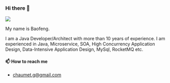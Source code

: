 ### Hi there 👋

![](https://komarev.com/ghpvc/?username=littlesorry)

My name is Baofeng. 

I am a Java Developer/Architect with more than 10 years of experience. 
I am experienced in Java, Microservice, SOA, High Concurrency Application Design, Data-Intensive Application Design, MySql, RocketMQ etc.


#### 📫 How to reach me
  - chaumet.g@gmail.com


<!--
**littlesorry/littlesorry** is a ✨ _special_ ✨ repository because its `README.md` (this file) appears on your GitHub profile.

Here are some ideas to get you started:

- 🔭 I’m currently working on ...
- 🌱 I’m currently learning ...
- 👯 I’m looking to collaborate on ...
- 🤔 I’m looking for help with ...
- 💬 Ask me about ...
- 📫 How to reach me: ...
- 😄 Pronouns: ...
- ⚡ Fun fact: ...
-->
